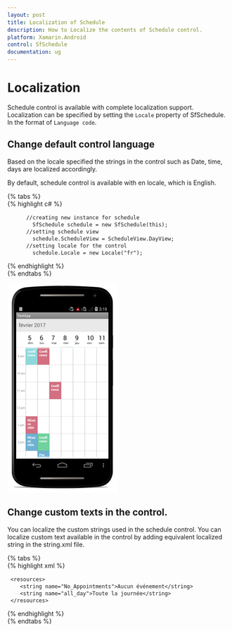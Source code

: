 ```yaml
---
layout: post
title: Localization of Schedule
description: How to Localize the contents of Schedule control.
platform: Xamarin.Android
control: SfSchedule
documentation: ug
---
```

# Localization 

Schedule control is available with complete localization support. Localization can be specified by setting the `Locale` property of SfSchedule. In the format of `Language code`.

## Change default control language

Based on the locale specified the strings in the control such as Date, time, days are localized accordingly.

By default, schedule control is available with en locale, which is English.

{% tabs %}   
{% highlight c# %}   
    
          //creating new instance for schedule
            SfSchedule schedule = new SfSchedule(this);
          //setting schedule view
            schedule.ScheduleView = ScheduleView.DayView;
          //setting locale for the control
            schedule.Locale = new Locale("fr");
 
{% endhighlight %}   
{% endtabs %}   

![](Localization_images/Localization.png)   

## Change custom texts in the control.

You can localize the custom strings used in the schedule control. You can localize custom text available in the control by adding equivalent localized string in the string.xml file.

{% tabs %}   
{% highlight xml %} 
       
     <resources>
    	<string name="No_Appointments">Aucun événement</string>
     	<string name="all_day">Toute la journée</string>
     </resources>
{% endhighlight %}   
{% endtabs %} 
